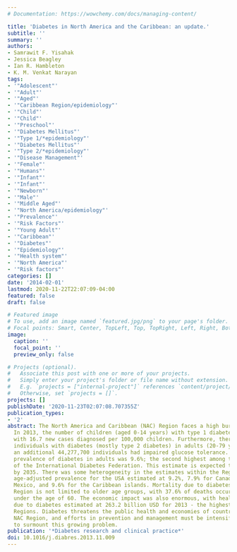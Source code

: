 ```yaml
---
# Documentation: https://wowchemy.com/docs/managing-content/

title: 'Diabetes in North America and the Caribbean: an update.'
subtitle: ''
summary: ''
authors:
- Samrawit F. Yisahak
- Jessica Beagley
- Ian R. Hambleton
- K. M. Venkat Narayan
tags:
- '"Adolescent"'
- '"Adult"'
- '"Aged"'
- '"Caribbean Region/epidemiology"'
- '"Child"'
- '"Child"'
- '"Preschool"'
- '"Diabetes Mellitus"'
- '"Type 1/*epidemiology"'
- '"Diabetes Mellitus"'
- '"Type 2/*epidemiology"'
- '"Disease Management"'
- '"Female"'
- '"Humans"'
- '"Infant"'
- '"Infant"'
- '"Newborn"'
- '"Male"'
- '"Middle Aged"'
- '"North America/epidemiology"'
- '"Prevalence"'
- '"Risk Factors"'
- '"Young Adult"'
- '"Caribbean"'
- '"Diabetes"'
- '"Epidemiology"'
- '"Health system"'
- '"North America"'
- '"Risk factors"'
categories: []
date: '2014-02-01'
lastmod: 2020-11-22T22:07:09-04:00
featured: false
draft: false

# Featured image
# To use, add an image named `featured.jpg/png` to your page's folder.
# Focal points: Smart, Center, TopLeft, Top, TopRight, Left, Right, BottomLeft, Bottom, BottomRight.
image:
  caption: ''
  focal_point: ''
  preview_only: false

# Projects (optional).
#   Associate this post with one or more of your projects.
#   Simply enter your project's folder or file name without extension.
#   E.g. `projects = ["internal-project"]` references `content/project/deep-learning/index.md`.
#   Otherwise, set `projects = []`.
projects: []
publishDate: '2020-11-23T02:07:08.707355Z'
publication_types:
- '2'
abstract: The North America and Caribbean (NAC) Region faces a high burden of diabetes.
  In 2013, the number of children (aged 0-14 years) with type 1 diabetes was 108,600,
  with 16.7 new cases diagnosed per 100,000 children. Furthermore, there were 36,755,500
  individuals with diabetes (mostly type 2 diabetes) in adults (20-79 years), and
  an additional 44,277,700 individuals had impaired glucose tolerance. The age-adjusted
  prevalence of diabetes in adults was 9.6%; the second highest among the seven Regions
  of the International Diabetes Federation. This estimate is expected to grow to 9.9%
  by 2035. There was some heterogeneity in the estimates within the Region with the
  age-adjusted prevalence for the USA estimated at 9.2%, 7.9% for Canada, 12.6% for
  Mexico, and 9.6% for the Caribbean islands. Mortality due to diabetes in the NAC
  Region is not limited to older age groups, with 37.6% of deaths occurring in people
  under the age of 60. The economic impact was also enormous, with healthcare expenditure
  due to diabetes estimated at 263.2 billion USD for 2013 - the highest of all IDF
  Regions. Diabetes threatens the public health and economies of countries in the
  NAC Region, and efforts in prevention and management must be intensified in order
  to surmount this growing problem.
publication: '*Diabetes research and clinical practice*'
doi: 10.1016/j.diabres.2013.11.009
---
```

